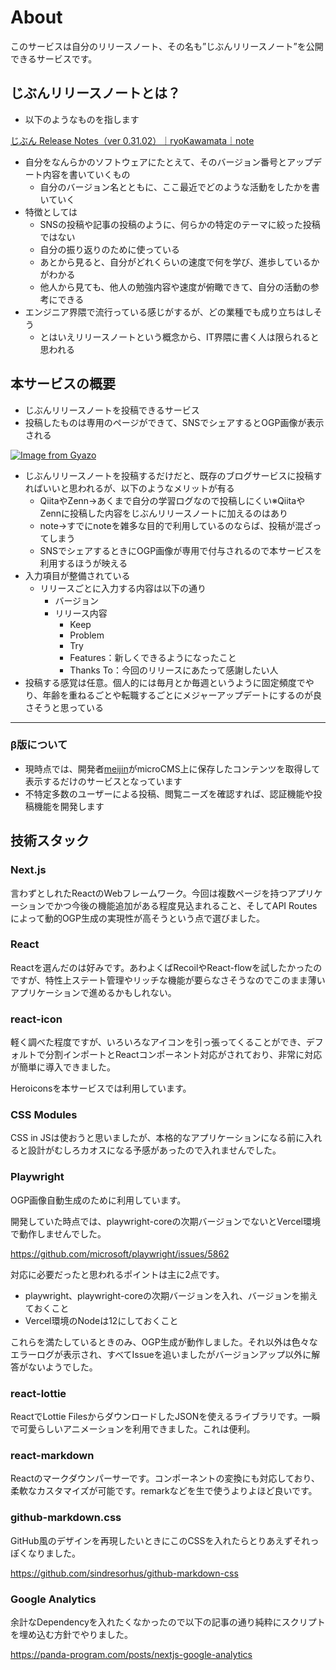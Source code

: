 # About

このサービスは自分のリリースノート、その名も”じぶんリリースノート”を公開できるサービスです。

## じぶんリリースノートとは？

- 以下のようなものを指します

[じぶん Release Notes（ver 0.31.02）｜ryoKawamata｜note](https://note.com/ryo_kawamata/n/nc5ba86c2dd02)

- 自分をなんらかのソフトウェアにたとえて、そのバージョン番号とアップデート内容を書いていくもの
    - 自分のバージョン名とともに、ここ最近でどのような活動をしたかを書いていく
- 特徴としては
    - SNSの投稿や記事の投稿のように、何らかの特定のテーマに絞った投稿ではない
    - 自分の振り返りのために使っている
    - あとから見ると、自分がどれくらいの速度で何を学び、進歩しているかがわかる
    - 他人から見ても、他人の勉強内容や速度が俯瞰できて、自分の活動の参考にできる
- エンジニア界隈で流行っている感じがするが、どの業種でも成り立ちはしそう
    - とはいえリリースノートという概念から、IT界隈に書く人は限られると思われる

## 本サービスの概要

- じぶんリリースノートを投稿できるサービス
- 投稿したものは専用のページができて、SNSでシェアするとOGP画像が表示される

[![Image from Gyazo](https://i.gyazo.com/1a2d745ba5971875384ae44fe49858ba.png)](https://gyazo.com/1a2d745ba5971875384ae44fe49858ba)

- じぶんリリースノートを投稿するだけだと、既存のブログサービスに投稿すればいいと思われるが、以下のようなメリットが有る
    - QiitaやZenn→あくまで自分の学習ログなので投稿しにくい※QiitaやZennに投稿した内容をじぶんリリースノートに加えるのはあり
    - note→すでにnoteを雑多な目的で利用しているのならば、投稿が混ざってしまう
    - SNSでシェアするときにOGP画像が専用で付与されるので本サービスを利用するほうが映える
- 入力項目が整備されている
    - リリースごとに入力する内容は以下の通り
        - バージョン
        - リリース内容
            - Keep
            - Problem
            - Try
            - Features：新しくできるようになったこと
            - Thanks To：今回のリリースにあたって感謝したい人
- 投稿する感覚は任意。個人的には毎月とか毎週というように固定頻度でやり、年齢を重ねるごとや転職するごとにメジャーアップデートにするのが良さそうと思っている

---

### β版について

- 現時点では、開発者[meijin](https://meijin.dev)がmicroCMS上に保存したコンテンツを取得して表示するだけのサービスとなっています
- 不特定多数のユーザーによる投稿、閲覧ニーズを確認すれば、認証機能や投稿機能を開発します

## 技術スタック

### Next.js

言わずとしれたReactのWebフレームワーク。今回は複数ページを持つアプリケーションでかつ今後の機能追加がある程度見込まれること、そしてAPI Routesによって動的OGP生成の実現性が高そうという点で選びました。

### React

Reactを選んだのは好みです。あわよくばRecoilやReact-flowを試したかったのですが、特性上ステート管理やリッチな機能が要らなさそうなのでこのまま薄いアプリケーションで進めるかもしれない。

### react-icon

軽く調べた程度ですが、いろいろなアイコンを引っ張ってくることができ、デフォルトで分割インポートとReactコンポーネント対応がされており、非常に対応が簡単に導入できました。

Heroiconsを本サービスでは利用しています。

### CSS Modules

CSS in JSは使おうと思いましたが、本格的なアプリケーションになる前に入れると設計がむしろカオスになる予感があったので入れませんでした。

### Playwright

OGP画像自動生成のために利用しています。

開発していた時点では、playwright-coreの次期バージョンでないとVercel環境で動作しませんでした。

https://github.com/microsoft/playwright/issues/5862

対応に必要だったと思われるポイントは主に2点です。

- playwright、playwright-coreの次期バージョンを入れ、バージョンを揃えておくこと
- Vercel環境のNodeは12にしておくこと

これらを満たしているときのみ、OGP生成が動作しました。それ以外は色々なエラーログが表示され、すべてIssueを追いましたがバージョンアップ以外に解答がないようでした。

### react-lottie

ReactでLottie FilesからダウンロードしたJSONを使えるライブラリです。一瞬で可愛らしいアニメーションを利用できました。これは便利。

### react-markdown

Reactのマークダウンパーサーです。コンポーネントの変換にも対応しており、柔軟なカスタマイズが可能です。remarkなどを生で使うよりよほど良いです。

### github-markdown.css

GitHub風のデザインを再現したいときにこのCSSを入れたらとりあえずそれっぽくなりました。

https://github.com/sindresorhus/github-markdown-css

### Google Analytics

余計なDependencyを入れたくなかったので以下の記事の通り純粋にスクリプトを埋め込む方針でやりました。

https://panda-program.com/posts/nextjs-google-analytics